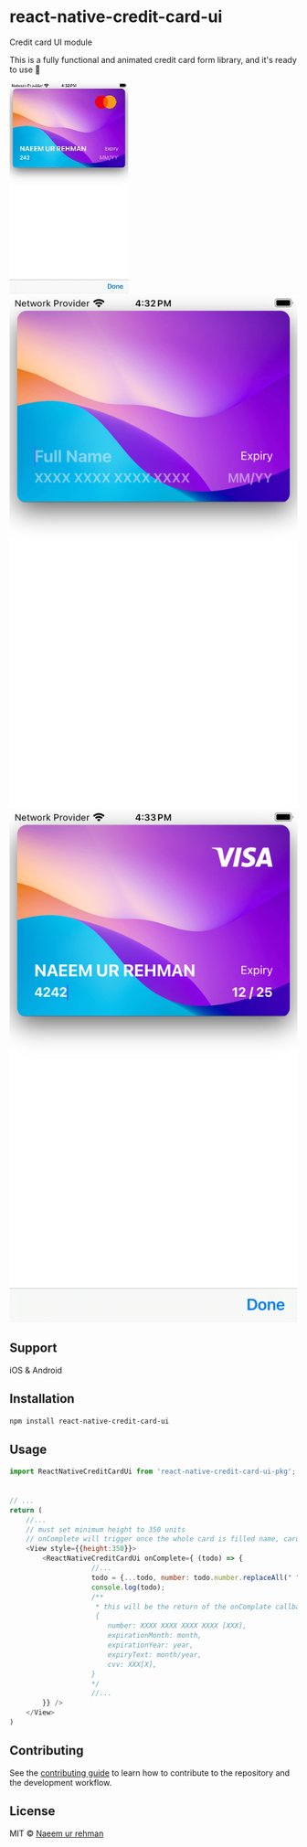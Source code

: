 # react-native-credit-card-ui

Credit card UI module

This is a fully functional and animated credit card form library, and it's ready to use 🚀

![Demo](./assets/demo.gif)
![](./assets/img1.png)
![](./assets/img2.png)


## Support
iOS & Android

## Installation

```sh
npm install react-native-credit-card-ui
```

## Usage

```js
import ReactNativeCreditCardUi from 'react-native-credit-card-ui-pkg';


// ...
return (
    //...
    // must set minimum height to 350 units
    // onComplete will trigger once the whole card is filled name, card number, cvv number and expiry date  
    <View style={{height:350}}> 
        <ReactNativeCreditCardUi onComplete={ (todo) => {
                    //...
                    todo = {...todo, number: todo.number.replaceAll(" ",'')}
                    console.log(todo);
                    /**
                     * this will be the return of the onComplate callback
                     {
                        number: XXXX XXXX XXXX XXXX [XXX],
                        expirationMonth: month,
                        expirationYear: year,
                        expiryText: month/year,
                        cvv: XXX[X],
                    }
                    */
                    //...
        }} />
    </View>
)
```

## Contributing

See the [contributing guide](CONTRIBUTING.md) to learn how to contribute to the repository and the development workflow.

## License

MIT © [Naeem ur rehman](https://naeemurrehman.com)

